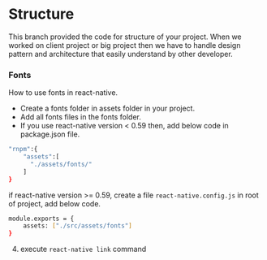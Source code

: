 # Structure 
This branch provided the code for structure of your project. When we worked on client project or big project then we have to handle design pattern and architecture
that easily understand by other developer.

### Fonts
How to use fonts in react-native.

- Create a fonts folder in assets folder in your project.
- Add all fonts files in the fonts folder.
- If you use react-native version < 0.59 then, add below code in package.json file.
```sh
"rnpm":{
    "assets":[
      "./assets/fonts/"
    ]
}
```
if react-native version >= 0.59, create a file `react-native.config.js` in root of project, add below code.
```sh 
module.exports = {
    assets: ["./src/assets/fonts"]
}
```
4. execute `react-native link` command
